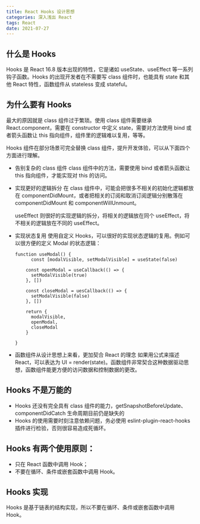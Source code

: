```yaml
---
title: React Hooks 设计思想
categories: 深入浅出 React
tags: React
date: 2021-07-27
---
```


## 什么是 Hooks

Hooks 是 React 16.8 版本出现的特性，它是诸如 useState、useEffect 等一系列钩子函数。Hooks 的出现开发者在不需要写 class 组件时，也能具有 state 和其他 React 特性，函数组件从 stateless 变成 stateful。

<!-- more -->

## 为什么要有 Hooks

最大的原因就是 class 组件过于繁琐。使用 class 组件需要继承 React.component，需要在 constructor 中定义 state，需要对方法使用 bind 或者箭头函数让 this 指向组件，组件里的逻辑难以复用，等等。

Hooks 组件在部分场景可完全替换 class 组件，提升开发体验，可以从下面四个方面进行理解。

- 告别复杂的 class 组件
  class 组件中的方法，需要使用 bind 或者箭头函数让 this 指向组件，才能实现对 this 的访问。

- 实现更好的逻辑拆分
  在 class 组件中，可能会把很多不相关的初始化逻辑都放在 componentDidMount，或者把相关的订阅和取消订阅逻辑分别散落在 componentDidMount 和 componentWillUnmount。

  useEffect 则很好的实现逻辑的拆分，将相关的逻辑放在同个 useEffect，将不相关的逻辑放在不同的 useEffect。

- 实现状态复用
  使用自定义 Hooks，可以很好的实现状态逻辑的复用。例如可以很方便的定义 Modal 的状态逻辑：

  ```
  function useModal() {
  		const [modalVisible, setModalVisible] = useState(false)

      const openModal = useCallback(() => {
      	setModalVisible(true)
      }, [])

      const closeModal = uesCallback(() => {
      	setModalVisible(false)
      }, [])

      return {
      	modalVisible,
      	openModal,
      	closeModal
      }

  }
  ```

- 函数组件从设计思想上来看，更加契合 React 的理念
  如果用公式来描述 React，可以表达为 UI = render(state)。函数组件非常契合这种数据驱动思想，函数组件能更方便的访问数据和控制数据的更改。

## Hooks 不是万能的

- Hooks 还没有完全具有 class 组件的能力，getSnapshotBeforeUpdate、componentDidCatch 生命周期目前仍是缺失的
- Hooks 的使用需要时刻注意依赖问题，务必使用 eslint-plugin-react-hooks 插件进行检验，否则很容易造成死循环。

## Hooks 有两个使用原则：

- 只在 React 函数中调用 Hook；
- 不要在循环、条件或嵌套函数中调用 Hook。

## Hooks 实现

Hooks 是基于链表的结构实现，所以不要在循环、条件或嵌套函数中调用 Hook。

